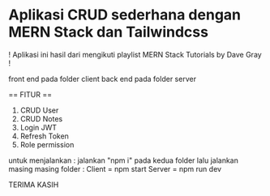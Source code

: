 # Aplikasi CRUD sederhana dengan MERN Stack dan Tailwindcss

! Aplikasi ini hasil dari mengikuti playlist MERN Stack Tutorials by Dave Gray !

front end pada folder client
back end pada folder server

== FITUR ==
1. CRUD User
2. CRUD Notes
3. Login JWT
4. Refresh Token
5. Role permission

untuk menjalankan :
jalankan "npm i" pada kedua folder
lalu jalankan masing masing folder :
Client = npm start
Server = npm run dev

TERIMA KASIH
